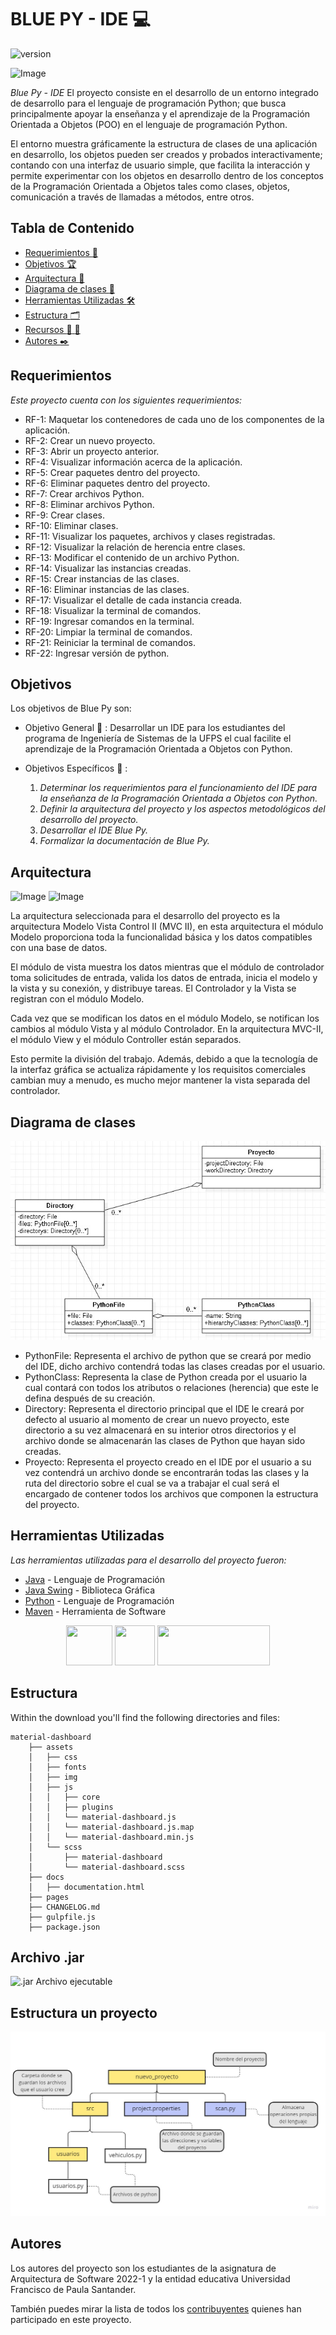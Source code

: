 # BLUE PY - IDE :computer:

![version](https://img.shields.io/badge/version-1.0.0-blue.svg) 

![Image](https://github.com/Arquitectura-de-Software-UFPS-2022-I/python-poo-gui/blob/main/resources/img/Logo.jpg)

*Blue Py - IDE* El proyecto consiste en el desarrollo de un entorno integrado de desarrollo para el lenguaje de programación Python; que busca principalmente apoyar la enseñanza y el aprendizaje de la Programación Orientada a Objetos (POO) en el lenguaje de programación Python.
 
El entorno muestra gráficamente la estructura de clases de una aplicación en desarrollo, los objetos pueden ser creados y probados interactivamente; contando con una interfaz de usuario simple, que facilita la interacción y permite experimentar con los objetos en desarrollo dentro de los conceptos de la Programación Orientada a Objetos tales como clases, objetos, comunicación a través de llamadas a métodos, entre otros.



## Tabla de Contenido

* [Requerimientos :page_facing_up:](#requerimientos)
* [Objetivos :trophy:](#objetivos)
* [Arquitectura :memo:](#diagrama-de-clases)
* [Diagrama de clases :memo:](#arquitectura)
* [Herramientas Utilizadas :hammer_and_wrench:](#herramientas-utilizadas)
* [Estructura :card_index_dividers:](#estructura)
* [Recursos :bookmark_tabs: :adult:](#recursos)
* [Autores :black_nib:](#autores)



## Requerimientos 

_Este proyecto cuenta con los siguientes requerimientos:_

* RF-1: Maquetar los contenedores de cada uno de los componentes de la aplicación.
* RF-2: Crear un nuevo proyecto.
* RF-3: Abrir un proyecto anterior.
* RF-4: Visualizar información acerca de la aplicación.
* RF-5: Crear paquetes dentro del proyecto.
* RF-6: Eliminar paquetes dentro del proyecto.
* RF-7: Crear archivos Python.
* RF-8: Eliminar archivos Python.
* RF-9: Crear clases.
* RF-10: Eliminar clases.
* RF-11: Visualizar los paquetes, archivos y clases registradas.
* RF-12: Visualizar la relación de herencia entre clases.
* RF-13: Modificar el contenido de un archivo Python.
* RF-14: Visualizar las instancias creadas.
* RF-15: Crear instancias de las clases.
* RF-16: Eliminar instancias de las clases.
* RF-17: Visualizar el detalle de cada instancia creada.
* RF-18: Visualizar la terminal de comandos.
* RF-19: Ingresar comandos en la terminal.
* RF-20: Limpiar la terminal de comandos.
* RF-21: Reiniciar la terminal de comandos.
* RF-22: Ingresar versión de python.



## Objetivos 

Los objetivos de Blue Py son:

- Objetivo General :100: : Desarrollar un IDE para los estudiantes del programa de Ingeniería de Sistemas de la UFPS el cual facilite el aprendizaje de la Programación Orientada a Objetos  con Python.  

- Objetivos Específicos :dart: : 
	1. _Determinar los requerimientos para el funcionamiento del IDE para la enseñanza de la Programación Orientada a Objetos con Python._
    2. _Definir la arquitectura del proyecto y los aspectos metodológicos del desarrollo del proyecto._
	3. _Desarrollar el IDE Blue Py._
    4. _Formalizar la documentación de Blue Py._




## Arquitectura 

![Image](https://github.com/Arquitectura-de-Software-UFPS-2022-I/python-poo-gui/blob/main/resources/img/arquitectura.jpg)
![Image](https://github.com/Arquitectura-de-Software-UFPS-2022-I/python-poo-gui/blob/main/img/arquitectura_Descomposici%C3%B3n.jpg)

La arquitectura seleccionada para el desarrollo del proyecto es la arquitectura Modelo Vista Control II (MVC II), en esta arquitectura el módulo Modelo proporciona toda la funcionalidad básica y los datos compatibles con una base de datos. 
 
El módulo de vista muestra los datos mientras que el módulo de controlador toma solicitudes de entrada, valida los datos de entrada, inicia el modelo y la vista y su conexión, y distribuye tareas. El Controlador y la Vista se registran con el módulo Modelo.
 
Cada vez que se modifican los datos en el módulo Modelo, se notifican los cambios al módulo Vista y al módulo Controlador. En la arquitectura MVC-II, el módulo View y el módulo Controller están separados.
 
Esto permite la división del trabajo. Además, debido a que la tecnología de la interfaz gráfica se actualiza rápidamente y los requisitos comerciales cambian muy a menudo, es mucho mejor mantener la vista separada del controlador.


## Diagrama de clases

![Image](https://github.com/Arquitectura-de-Software-UFPS-2022-I/python-poo-gui/blob/main/img/BluePy_Model.jpg)

* PythonFile: Representa el archivo de python que se creará por medio del IDE, dicho archivo contendrá todas las clases creadas por el usuario.
* PythonClass: Representa la clase de Python creada por el usuario la cual contará con todos los atributos o relaciones (herencia) que este le defina después de su creación. 
* Directory: Representa el directorio principal que el IDE le creará por defecto al usuario al momento de crear un nuevo proyecto, este directorio a su vez almacenará en su interior otros directorios y el archivo donde se almacenarán las clases de Python que hayan sido creadas. 
* Proyecto: Representa el proyecto creado en el IDE por el usuario a su vez contendrá un archivo donde se encontrarán todas las clases y  la ruta del directorio sobre el cual se va a trabajar el cual será el encargado de contener todos los archivos que componen la estructura del proyecto.


## Herramientas Utilizadas 

_Las herramientas utilizadas para el desarrollo del proyecto fueron:_

* [Java](https://www.java.com/es/) - Lenguaje de Programación
* [Java Swing](https://www.java.com/es/) - Biblioteca Gráfica
* [Python](https://www.python.org) - Lenguaje de Programación
* [Maven](https://maven.apache.org) - Herramienta de Software

<p align="center"><img src="https://cdn-icons-png.flaticon.com/512/226/226777.png" width="74" height="64" > <img src="https://upload.wikimedia.org/wikipedia/commons/thumb/c/c3/Python-logo-notext.svg/768px-Python-logo-notext.svg.png" width="64" height="64" margin-right: 20px> <img src="https://upload.wikimedia.org/wikipedia/commons/thumb/5/52/Apache_Maven_logo.svg/2560px-Apache_Maven_logo.svg.png" width="180" height="64"></p>


## Estructura 

Within the download you'll find the following directories and files:

```
material-dashboard
    ├── assets
    │   ├── css
    │   ├── fonts
    │   ├── img
    │   ├── js
    │   │   ├── core
    │   │   ├── plugins
    │   │   └── material-dashboard.js
    │   │   └── material-dashboard.js.map
    │   │   └── material-dashboard.min.js
    │   └── scss
    │       ├── material-dashboard
    │       └── material-dashboard.scss
    ├── docs
    │   ├── documentation.html
    ├── pages
    ├── CHANGELOG.md
    ├── gulpfile.js
    ├── package.json
```


## Archivo .jar
![.jar](https://drive.google.com/file/d/12lzgeMw9VZAk2EmKo7QuT54squjGC2yH/view?usp=sharing) Archivo ejecutable

## Estructura un proyecto

![Image](https://github.com/Arquitectura-de-Software-UFPS-2022-I/python-poo-gui/blob/main/img/estrucura_proyecto.jpg)

## Autores 

Los autores del proyecto son los estudiantes de la asignatura de Arquitectura de Software 2022-1 y la entidad educativa Universidad Francisco de Paula Santander.

También puedes mirar la lista de todos los [contribuyentes](https://github.com/Arquitectura-de-Software-UFPS-2022-I/python-poo-gui/graphs/contributors) quienes han participado en este proyecto. 

